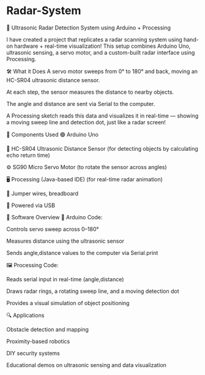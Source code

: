 # Radar-System
🎯 Ultrasonic Radar Detection System using Arduino + Processing

I have created a project that replicates a radar scanning system using hand-on hardware + real-time visualization! This setup combines Arduino Uno, ultrasonic sensing, a servo motor, and a custom-built radar interface using Processing.

🛠️ What it Does
A servo motor sweeps from 0° to 180° and back, moving an HC-SR04 ultrasonic distance sensor.

At each step, the sensor measures the distance to nearby objects.

The angle and distance are sent via Serial to the computer.

A Processing sketch reads this data and visualizes it in real-time — showing a moving sweep line and detection dot, just like a radar screen!

🧩 Components Used
🟢 Arduino Uno

📏 HC-SR04 Ultrasonic Distance Sensor
(for detecting objects by calculating echo return time)

⚙️ SG90 Micro Servo Motor
(to rotate the sensor across angles)

🖥️ Processing (Java-based IDE)
(for real-time radar animation)

🧵 Jumper wires, breadboard

🔌 Powered via USB

🧠 Software Overview
🧾 Arduino Code:

Controls servo sweep across 0–180°

Measures distance using the ultrasonic sensor

Sends angle,distance values to the computer via Serial.print

🖼️ Processing Code:

Reads serial input in real-time (angle,distance)

Draws radar rings, a rotating sweep line, and a moving detection dot

Provides a visual simulation of object positioning

🔍 Applications

Obstacle detection and mapping

Proximity-based robotics

DIY security systems

Educational demos on ultrasonic sensing and data visualization
